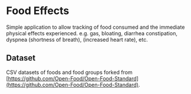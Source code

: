 # Food Effects

Simple application to allow tracking of food consumed and the immediate physical effects experienced.  e.g. gas, bloating, diarrhea constipation, dyspnea (shortness of breath),  (increased heart rate), etc.

## Dataset

CSV datasets of foods and food groups forked from [https://github.com/Open-Food/Open-Food-Standard](https://github.com/Open-Food/Open-Food-Standard).

